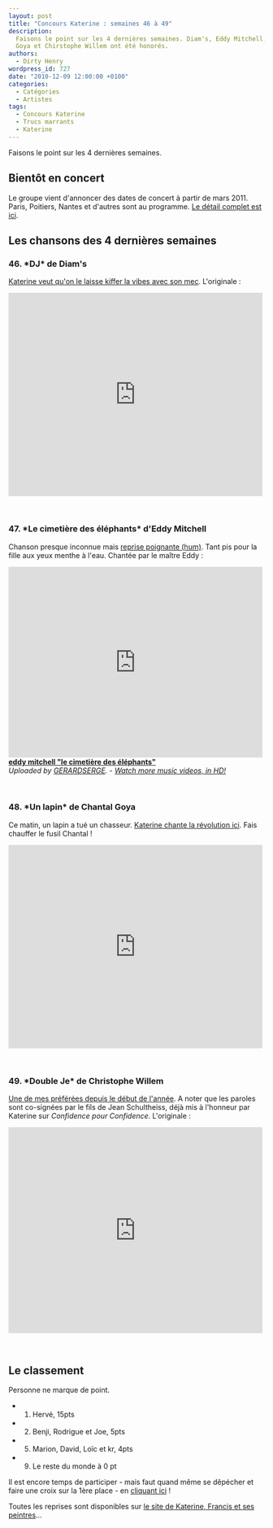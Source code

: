 ```yaml
---
layout: post
title: "Concours Katerine : semaines 46 à 49"
description:
  Faisons le point sur les 4 dernières semaines. Diam's, Eddy Mitchell, Chantal
  Goya et Chirstophe Willem ont été honorés.
authors:
  - Dirty Henry
wordpress_id: 727
date: "2010-12-09 12:00:00 +0100"
categories:
  - Catégories
  - Artistes
tags:
  - Concours Katerine
  - Trucs marrants
  - Katerine
---
```


Faisons le point sur les 4 dernières semaines.

<h2>Bientôt en concert</h2>

Le groupe vient d'annoncer des dates de concert à partir de mars 2011. Paris,
Poitiers, Nantes et d'autres sont au programme.
[Le détail complet est ici](http://www.katerinefrancisetsespeintres.com/concerts.html).

<h2>Les chansons des 4 dernières semaines</h2>

<h3>46. *DJ* de Diam's</h3>

[Katerine veut qu'on le laisse kiffer la vibes avec son mec](http://www.katerinefrancisetsespeintres.com/dj.html).
L'originale :

<object width="500" height="400"><param name="movie" value="http://www.youtube.com/v/vXQrZQ5IHfc?fs=1&hl=fr_FR"></param><param name="allowFullScreen" value="true"></param><param name="allowscriptaccess" value="always"></param><embed src="http://www.youtube.com/v/vXQrZQ5IHfc?fs=1&hl=fr_FR" type="application/x-shockwave-flash" allowscriptaccess="always" allowfullscreen="true" width="500" height="400"></embed></object>

&nbsp;

<h3>47. *Le cimetière des éléphants* d'Eddy Mitchell</h3>

Chanson presque inconnue mais
[reprise poignante (hum)](http://www.katerinefrancisetsespeintres.com/elephants.html).
Tant pis pour la fille aux yeux menthe à l'eau. Chantée par le maître Eddy :

<iframe frameborder="0" width="500" height="375" src="http://www.dailymotion.com/embed/video/x4hq81?width=500&theme=default&foreground=%23F7FFFD&highlight=%23FFC300&background=%23171D1B&start=&animatedTitle=&iframe=1&additionalInfos=0&autoPlay=0&hideInfos=0"></iframe><br /><b><a href="http://www.dailymotion.com/video/x4hq81_eddy-mitchell-le-cimetiere-des-elep_music">eddy mitchell &quot;le cimeti&egrave;re des &eacute;l&eacute;phants&quot;</a></b><br /><i>Uploaded by <a href="http://www.dailymotion.com/GERARDSERGE">GERARDSERGE</a>. - <a href="http://www.dailymotion.com/us/channel/music">Watch more music videos, in HD!</a></i>

&nbsp;

<h3>48. *Un lapin* de Chantal Goya</h3>

Ce matin, un lapin a tué un chasseur.
[Katerine chante la révolution ici](http://www.katerinefrancisetsespeintres.com/lapin.html).
Fais chauffer le fusil Chantal !

<object width="500" height="400"><param name="movie" value="http://www.youtube.com/v/PsJtoVBhmbw?fs=1&hl=fr_FR"></param><param name="allowFullScreen" value="true"></param><param name="allowscriptaccess" value="always"></param><embed src="http://www.youtube.com/v/PsJtoVBhmbw?fs=1&hl=fr_FR" type="application/x-shockwave-flash" allowscriptaccess="always" allowfullscreen="true" width="500" height="400"></embed></object>

&nbsp;

<h3>49. *Double Je* de Christophe Willem</h3>

[Une de mes préférées depuis le début de l'année](http://www.katerinefrancisetsespeintres.com/double.html).
A noter que les paroles sont co-signées par le fils de Jean Schultheiss, déjà
mis à l'honneur par Katerine sur _Confidence pour Confidence_. L'originale :

<iframe title="YouTube video player" class="youtube-player" type="text/html" width="500" height="405" src="http://www.youtube.com/embed/Xe8QjHpYE1E?rel=0" frameborder="0"></iframe>

&nbsp;

<h2>Le classement</h2>

Personne ne marque de point.

- 1. Hervé, 15pts
- 2. Benji, Rodrigue et Joe, 5pts
- 5. Marion, David, Loïc et kr, 4pts
- 9. Le reste du monde à 0 pt

Il est encore temps de participer - mais faut quand même se dêpécher et faire
une croix sur la 1ère place - en [cliquant ici](569) !

Toutes les reprises sont disponibles sur
[le site de Katerine, Francis et ses peintres](http://www.katerinefrancisetsespeintres.com/)…
